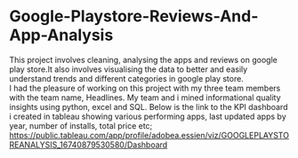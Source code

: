 # Google-Playstore-Reviews-And-App-Analysis
This project involves cleaning, analysing the apps and reviews on google play store.It also involves visualising the data to better and easily understand trends and different categories in google play store.  
I had the pleasure of working on this project with my three team members with the team name, Headlines. My team and i mined informational quality insights using python, excel and SQL.
Below is the link to the KPI dashboard i created in tableau showing various performing apps, last updated apps by year, number of installs, total price etc;
https://public.tableau.com/app/profile/adobea.essien/viz/GOOGLEPLAYSTOREANALYSIS_16740879530580/Dashboard
